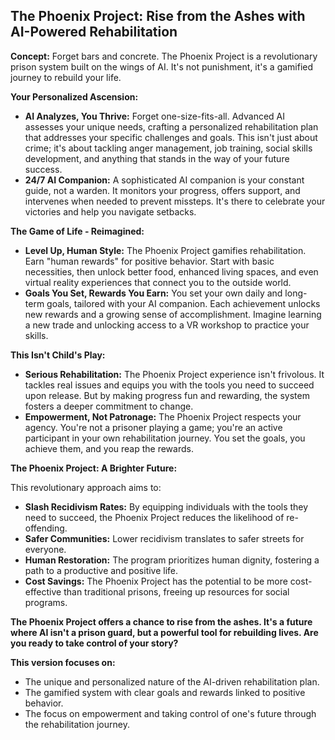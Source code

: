 ## The Phoenix Project: Rise from the Ashes with AI-Powered Rehabilitation

**Concept:**  Forget bars and concrete. The Phoenix Project is a revolutionary prison system built on the wings of AI. It's not punishment, it's a gamified journey to rebuild your life.

**Your Personalized Ascension:**

* **AI Analyzes, You Thrive:** Forget one-size-fits-all. Advanced AI assesses your unique needs, crafting a personalized rehabilitation plan that addresses your specific challenges and goals. This isn't just about crime; it's about tackling anger management, job training, social skills development, and anything that stands in the way of your future success.
* **24/7 AI Companion:**  A sophisticated AI companion is your constant guide, not a warden. It monitors your progress, offers support, and intervenes when needed to prevent missteps. It's there to celebrate your victories and help you navigate setbacks.

**The Game of Life - Reimagined:**

* **Level Up, Human Style:** The Phoenix Project gamifies rehabilitation. Earn "human rewards" for positive behavior.  Start with basic necessities, then unlock better food, enhanced living spaces, and even virtual reality experiences that connect you to the outside world.
* **Goals You Set, Rewards You Earn:**  You set your own daily and long-term goals, tailored with your AI companion. Each achievement unlocks new rewards and a growing sense of accomplishment. Imagine learning a new trade and unlocking access to a VR workshop to practice your skills.

**This Isn't Child's Play:**

* **Serious Rehabilitation:** The Phoenix Project experience isn't frivolous.  It tackles real issues and equips you with the tools you need to succeed upon release.  But by making progress fun and rewarding, the system fosters a deeper commitment to change.
* **Empowerment, Not Patronage:**  The Phoenix Project respects your agency.  You're not a prisoner playing a game; you're an active participant in your own rehabilitation journey. You set the goals, you achieve them, and you reap the rewards.

**The Phoenix Project: A Brighter Future:**

This revolutionary approach aims to:

* **Slash Recidivism Rates:**  By equipping individuals with the tools they need to succeed, the Phoenix Project reduces the likelihood of re-offending.
* **Safer Communities:**  Lower recidivism translates to safer streets for everyone. 
* **Human Restoration:**  The program prioritizes human dignity, fostering a path to a productive and positive life.
* **Cost Savings:**  The Phoenix Project has the potential to be more cost-effective than traditional prisons, freeing up resources for social programs.

**The Phoenix Project offers a chance to rise from the ashes. It's a future where AI isn't a prison guard, but a powerful tool for rebuilding lives.  Are you ready to take control of your story?**

**This version focuses on:**

* The unique and personalized nature of the AI-driven rehabilitation plan.
* The gamified system with clear goals and rewards linked to positive behavior.
* The focus on empowerment and taking control of one's future through the rehabilitation journey.